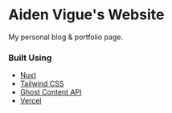 # Aiden Vigue's Website

My personal blog & portfolio page.

### Built Using

- [Nuxt](https://nuxt.com)
- [Tailwind CSS](https://tailwindcss.com)
- [Ghost Content API](https://ghost.org)
- [Vercel](https://vercel.com)

